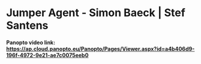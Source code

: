 # Jumper Agent - Simon Baeck | Stef Santens

#### Panopto video link: https://ap.cloud.panopto.eu/Panopto/Pages/Viewer.aspx?id=a4b406d9-196f-4972-9e21-ae7c0075eeb0

